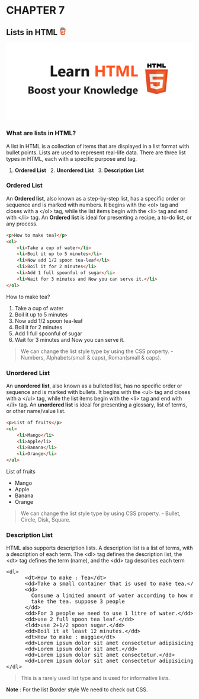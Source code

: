 # CHAPTER 7
## Lists in HTML <img src="https://github.com/Ninja-Vikash/asset-cloud/blob/main/icon%20%26%20png/htmlLogo.png" height="20px" />
![Banner](https://github.com/Ninja-Vikash/asset-cloud/blob/main/assets%20-%20HTML/HTML.png)

### What are lists in HTML?
A list in HTML is a collection of items that are displayed in a list format with bullet points. Lists are used to represent real-life data. There are three list types in HTML, each with a specific purpose and tag.
1. **Ordered List** &nbsp; 2. **Unordered List** &nbsp; 3. **Description List**

### Ordered List
An **Ordered list**, also known as a step-by-step list, has a specific order or sequence and is marked with numbers. It begins with the &lt;ol&gt; tag and closes with a &lt;/ol&gt; tag, while the list items begin with the &lt;li&gt; tag and end with &lt;/li&gt; tag. An **Ordered list** is ideal for presenting a recipe, a to-do list, or any process.

```html
<p>How to make tea?</p>
<ol>
    <li>Take a cup of water</li>
    <li>Boil it up to 5 minutes</li>
    <li>Now add 1/2 spoon tea-leaf</li>
    <li>Boil it for 2 minutes</li>
    <li>Add 1 full spoonful of sugar</li>
    <li>Wait for 3 minutes and Now you can serve it.</li>
</ol>
```
How to make tea?

1. Take a cup of water
2. Boil it up to 5 minutes
3. Now add 1/2 spoon tea-leaf
4. Boil it for 2 minutes
5. Add 1 full spoonful of sugar
6. Wait for 3 minutes and Now you can serve it.

> We can change the list style type by using the CSS property. - Numbers, Alphabets(small & caps), Roman(small & caps).

### Unordered List
An **unordered list**, also known as a bulleted list, has no specific order or sequence and is marked with bullets. It begins with the &lt;ul&gt; tag and closes with a &lt;/ul&gt; tag, while the list items begin with the &lt;li&gt; tag and end with &lt;/li&gt; tag. An **unordered list** is ideal for presenting a glossary, list of terms, or other name/value list.

```html
<p>List of fruits</p>                              
<ul>
    <li>Mango</li>
    <li>Apple/li>
    <li>Banana</li>
    <li>Orange</li>
</ul>
```
List of fruits <br>
- Mango
- Apple
- Banana
- Orange
> We can change the list style type by using CSS property. - Bullet, Circle, Disk, Square.

### Description List
HTML also supports description lists.
A description list is a list of terms, with a description of each term.
The &lt;dl&gt; tag defines the description list, the &lt;dt&gt; tag defines the term (name), and the &lt;dd&gt; tag describes each term

<pre>
&lt;dl&gt;
      &lt;dt&gt;How to make : Tea&lt;/dt&gt;
      &lt;dd&gt;Take a small container that is used to make tea.&lt;/dd&gt;
      &lt;dd&gt;
        Consume a limited amount of water according to how many people want to
        take the tea. suppose 3 people
      &lt;/dd&gt;
      &lt;dd&gt;For 3 people we need to use 1 litre of water.&lt;/dd&gt;
      &lt;dd&gt;use 2 full spoon tea leaf.&lt;/dd&gt;
      &lt;ldd&gt;use 2+1/2 spoon sugar.&lt;/dd&gt;
      &lt;dd&gt;Boil it at least 12 minutes.&lt;/dd&gt;
      &lt;dt&gt;How to make : maggie&lt;/dt&gt;
      &lt;dd&gt;Lorem ipsum dolor sit amet consectetur adipisicing.&lt;/dd&gt;
      &lt;dd&gt;Lorem ipsum dolor sit amet.&lt;/dd&gt;
      &lt;dd&gt;Lorem ipsum dolor sit amet consectetur.&lt;/dd&gt;
      &lt;dd&gt;Lorem ipsum dolor sit amet consectetur adipisicing.&lt;/dd&gt;
&lt;/dl&gt;
</pre>
> This is a rarely used list type and is used for informative lists. <br>

**Note** : For the list Border style We need to check out CSS.
